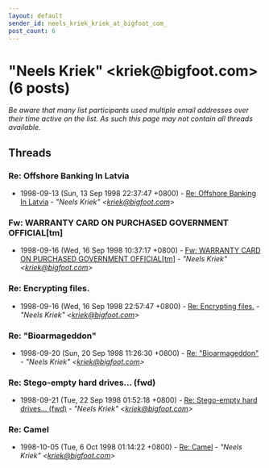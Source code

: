 ```yaml
---
layout: default
sender_id: neels_kriek_kriek_at_bigfoot_com_
post_count: 6
---
```


# "Neels Kriek" <kriek<span>@</span>bigfoot.com> (6 posts)

_Be aware that many list participants used multiple email addresses over their time active on the list. As such this page may not contain all threads available._

## Threads

### Re: Offshore Banking In Latvia
+ 1998-09-13 (Sun, 13 Sep 1998 22:37:47 +0800) - [Re: Offshore Banking In Latvia](/archive/1998/09/35199d0da366b4b1a9fcd469752cde9e1cbd8be1a32667caf124f34a09767e05) - _"Neels Kriek" \<kriek@bigfoot.com\>_

### Fw: WARRANTY CARD ON PURCHASED GOVERNMENT OFFICIAL[tm]
+ 1998-09-16 (Wed, 16 Sep 1998 10:37:17 +0800) - [Fw: WARRANTY CARD ON PURCHASED GOVERNMENT OFFICIAL[tm]](/archive/1998/09/b2e7a29387aa50be5e8f510b46462f4029409624852fc9c7380d9c2611053041) - _"Neels Kriek" \<kriek@bigfoot.com\>_

### Re: Encrypting files.
+ 1998-09-16 (Wed, 16 Sep 1998 22:57:47 +0800) - [Re: Encrypting files.](/archive/1998/09/f1426d2f93bd129f00192f48d40edd6b66da084e8c69251ebeb90ae8ca6fdde1) - _"Neels Kriek" \<kriek@bigfoot.com\>_

### Re: "Bioarmageddon"
+ 1998-09-20 (Sun, 20 Sep 1998 11:26:30 +0800) - [Re: "Bioarmageddon"](/archive/1998/09/b84342180f8596ca24929255c6bd755a9ab47db487bd7dd46f1bf55a2e779ba3) - _"Neels Kriek" \<kriek@bigfoot.com\>_

### Re: Stego-empty hard drives... (fwd)
+ 1998-09-21 (Tue, 22 Sep 1998 01:52:18 +0800) - [Re: Stego-empty hard drives... (fwd)](/archive/1998/09/27be29eb9fbf616f8dcbb335dcccac3c852a5d6189c9c149b185140f7107d907) - _"Neels Kriek" \<kriek@bigfoot.com\>_

### Re: Camel
+ 1998-10-05 (Tue, 6 Oct 1998 01:14:22 +0800) - [Re: Camel](/archive/1998/10/73150d291e515d096aaf031d622f4cf54ded4c0298b04156be7f6a73ff30ef07) - _"Neels Kriek" \<kriek@bigfoot.com\>_

